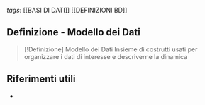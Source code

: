 *tags*: [[BASI DI DATI]] [[DEFINIZIONI BD]]

## Definizione - Modello dei Dati

> [!Definizione] Modello dei Dati
> Insieme di costrutti usati per organizzare i dati di interesse e descriverne la dinamica


## Riferimenti utili

* 